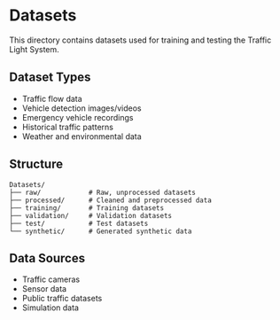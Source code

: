 # Datasets

This directory contains datasets used for training and testing the Traffic Light System.

## Dataset Types
- Traffic flow data
- Vehicle detection images/videos
- Emergency vehicle recordings
- Historical traffic patterns
- Weather and environmental data

## Structure
```
Datasets/
├── raw/            # Raw, unprocessed datasets
├── processed/      # Cleaned and preprocessed data
├── training/       # Training datasets
├── validation/     # Validation datasets
├── test/           # Test datasets
└── synthetic/      # Generated synthetic data
```

## Data Sources
- Traffic cameras
- Sensor data
- Public traffic datasets
- Simulation data